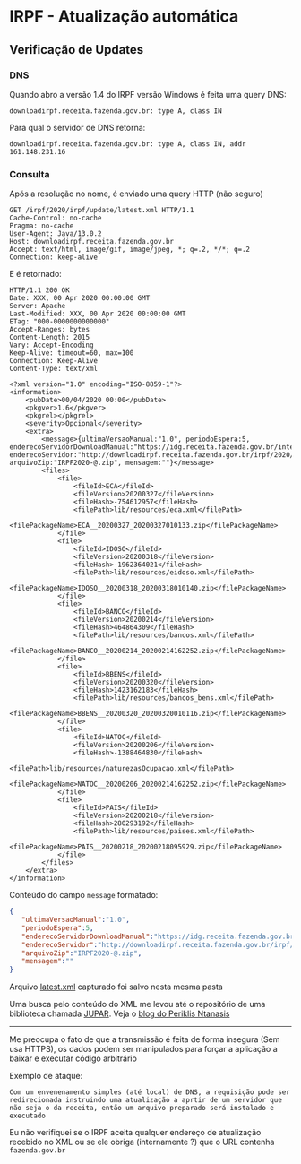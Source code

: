 # IRPF - Atualização automática

## Verificação de Updates

### DNS

Quando abro a versão 1.4 do IRPF versão Windows é feita uma query DNS:

~~~
downloadirpf.receita.fazenda.gov.br: type A, class IN
~~~

Para qual o servidor de DNS retorna:

~~~
downloadirpf.receita.fazenda.gov.br: type A, class IN, addr 161.148.231.16
~~~

### Consulta

Após a resolução no nome, é enviado uma query HTTP (não seguro) 

~~~ HTTP
GET /irpf/2020/irpf/update/latest.xml HTTP/1.1
Cache-Control: no-cache
Pragma: no-cache
User-Agent: Java/13.0.2
Host: downloadirpf.receita.fazenda.gov.br
Accept: text/html, image/gif, image/jpeg, *; q=.2, */*; q=.2
Connection: keep-alive
~~~

E é retornado:

~~~ HTTP
HTTP/1.1 200 OK
Date: XXX, 00 Apr 2020 00:00:00 GMT
Server: Apache
Last-Modified: XXX, 00 Apr 2020 00:00:00 GMT
ETag: "000-0000000000000"
Accept-Ranges: bytes
Content-Length: 2015
Vary: Accept-Encoding
Keep-Alive: timeout=60, max=100
Connection: Keep-Alive
Content-Type: text/xml

<?xml version="1.0" encoding="ISO-8859-1"?>
<information>
	<pubDate>00/04/2020 00:00</pubDate>
	<pkgver>1.6</pkgver>
	<pkgrel></pkgrel>
	<severity>Opcional</severity>
	<extra>
		<message>{ultimaVersaoManual:"1.0", periodoEspera:5, enderecoServidorDownloadManual:"https://idg.receita.fazenda.gov.br/interface/cidadao/irpf/2020/download", enderecoServidor:"http://downloadirpf.receita.fazenda.gov.br/irpf/2020/irpf/update/", arquivoZip:"IRPF2020-@.zip", mensagem:""}</message>
		<files>
			<file>
				<fileId>ECA</fileId>
				<fileVersion>20200327</fileVersion>
				<fileHash>-754612957</fileHash>
				<filePath>lib/resources/eca.xml</filePath>
				<filePackageName>ECA__20200327_20200327010133.zip</filePackageName>
			</file>
			<file>
				<fileId>IDOSO</fileId>
				<fileVersion>20200318</fileVersion>
				<fileHash>-1962364021</fileHash>
				<filePath>lib/resources/eidoso.xml</filePath>
				<filePackageName>IDOSO__20200318_20200318010140.zip</filePackageName>
			</file>
			<file>
				<fileId>BANCO</fileId>
				<fileVersion>20200214</fileVersion>
				<fileHash>464864309</fileHash>
				<filePath>lib/resources/bancos.xml</filePath>
				<filePackageName>BANCO__20200214_20200214162252.zip</filePackageName>
			</file>
			<file>
				<fileId>BBENS</fileId>
				<fileVersion>20200320</fileVersion>
				<fileHash>1423162183</fileHash>
				<filePath>lib/resources/bancos_bens.xml</filePath>
				<filePackageName>BBENS__20200320_20200320010116.zip</filePackageName>
			</file>
			<file>
				<fileId>NATOC</fileId>
				<fileVersion>20200206</fileVersion>
				<fileHash>-1388464830</fileHash>
				<filePath>lib/resources/naturezasOcupacao.xml</filePath>
				<filePackageName>NATOC__20200206_20200214162252.zip</filePackageName>
			</file>
			<file>
				<fileId>PAIS</fileId>
				<fileVersion>20200218</fileVersion>
				<fileHash>280293192</fileHash>
				<filePath>lib/resources/paises.xml</filePath>
				<filePackageName>PAIS__20200218_20200218095929.zip</filePackageName>
			</file>
		</files>
	</extra>
</information>
~~~

Conteúdo do campo `message` formatado:
```json
{
   "ultimaVersaoManual":"1.0",
   "periodoEspera":5,
   "enderecoServidorDownloadManual":"https://idg.receita.fazenda.gov.br/interface/cidadao/irpf/2020/download",
   "enderecoServidor":"http://downloadirpf.receita.fazenda.gov.br/irpf/2020/irpf/update/",
   "arquivoZip":"IRPF2020-@.zip",
   "mensagem":""
}
```

Arquivo [latest.xml](latest.xml) capturado foi salvo nesta mesma pasta

Uma busca pelo conteúdo do XML me levou até o repositório de uma biblioteca chamada [JUPAR](https://github.com/MasterEx/jupar). Veja o [blog do Periklis Ntanasis](https://masterex.github.io/archive/2011/12/25/jupar.html)

-------

Me preocupa o fato de que a transmissão é feita de forma insegura (Sem usa HTTPS), os dados podem ser manipulados para forçar a aplicação a baixar e executar código arbitrário

Exemplo de ataque:
~~~
Com um envenenamento simples (até local) de DNS, a requisição pode ser redirecionada instruindo uma atualização a aprtir de um servidor que não seja o da receita, então um arquivo preparado será instalado e executado
~~~

Eu não verifiquei se o IRPF aceita qualquer endereço de atualização recebido no XML ou se ele obriga (internamente ?) que o URL contenha `fazenda.gov.br`

